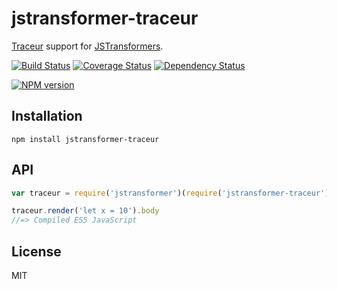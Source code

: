 # jstransformer-traceur

[Traceur](http://npm.im/traceur) support for [JSTransformers](http://github.com/jstransformers).

[![Build Status](https://img.shields.io/travis/jstransformers/jstransformer-traceur/master.svg)](https://travis-ci.org/jstransformers/jstransformer-traceur)
[![Coverage Status](https://img.shields.io/codecov/c/github/jstransformers/jstransformer-traceur/master.svg)](https://codecov.io/gh/jstransformers/jstransformer-traceur)
[![Dependency Status](https://img.shields.io/david/jstransformers/jstransformer-traceur/master.svg)](http://david-dm.org/jstransformers/jstransformer-traceur)

[![NPM version](https://img.shields.io/npm/v/jstransformer-traceur.svg)](https://www.npmjs.org/package/jstransformer-traceur)

## Installation

    npm install jstransformer-traceur

## API

```js
var traceur = require('jstransformer')(require('jstransformer-traceur'))

traceur.render('let x = 10').body
//=> Compiled ES5 JavaScript
```

## License

MIT
